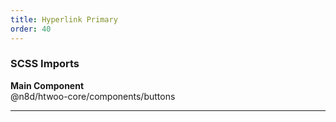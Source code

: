 ```yaml
---
title: Hyperlink Primary
order: 40
---
```


### SCSS Imports

**Main Component**\
@n8d/htwoo-core/components/buttons

***

